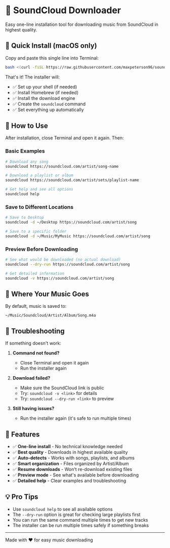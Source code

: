 # 🎵 SoundCloud Downloader

Easy one-line installation tool for downloading music from SoundCloud in highest quality.

## 🚀 Quick Install (macOS only)

Copy and paste this single line into Terminal:

```bash
bash <(curl -fsSL https://raw.githubusercontent.com/maxpeterson96/soundcloud-dl/main/install.sh)
```

That's it! The installer will:
- ✅ Set up your shell (if needed)
- ✅ Install Homebrew (if needed)
- ✅ Install the download engine
- ✅ Create the `soundcloud` command
- ✅ Set everything up automatically

## 📖 How to Use

After installation, close Terminal and open it again. Then:

### Basic Examples
```bash
# Download any song
soundcloud https://soundcloud.com/artist/song-name

# Download a playlist or album
soundcloud https://soundcloud.com/artist/sets/playlist-name

# Get help and see all options
soundcloud help
```

### Save to Different Locations
```bash
# Save to Desktop
soundcloud -d ~/Desktop https://soundcloud.com/artist/song

# Save to a specific folder
soundcloud -d ~/Music/MyMusic https://soundcloud.com/artist/song
```

### Preview Before Downloading
```bash
# See what would be downloaded (no actual download)
soundcloud --dry-run https://soundcloud.com/artist/song

# Get detailed information
soundcloud -v https://soundcloud.com/artist/song
```

## 📁 Where Your Music Goes

By default, music is saved to:
```
~/Music/Soundcloud/Artist/Album/Song.m4a
```

## 🔧 Troubleshooting

If something doesn't work:

1. **Command not found?**
   - Close Terminal and open it again
   - Run the installer again

2. **Download failed?**
   - Make sure the SoundCloud link is public
   - Try: `soundcloud -v <link>` for details
   - Try: `soundcloud --dry-run <link>` to preview

3. **Still having issues?**
   - Run the installer again (it's safe to run multiple times)

## 🎯 Features

- ✅ **One-line install** - No technical knowledge needed
- ✅ **Best quality** - Downloads in highest available quality
- ✅ **Auto-detects** - Works with songs, playlists, and albums
- ✅ **Smart organization** - Files organized by Artist/Album
- ✅ **Resume downloads** - Won't re-download existing files
- ✅ **Preview mode** - See what's available before downloading
- ✅ **Detailed help** - Clear examples and troubleshooting

## 💡 Pro Tips

- Use `soundcloud help` to see all available options
- The `--dry-run` option is great for checking large playlists first
- You can run the same command multiple times to get new tracks
- The installer can be run multiple times safely if something breaks

---

Made with ❤️ for easy music downloading